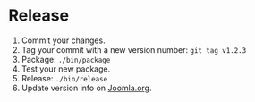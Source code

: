 # Release

1. Commit your changes.
1. Tag your commit with a new version number: `git tag v1.2.3`
1. Package: `./bin/package`
1. Test your new package.
1. Release: `./bin/release`
1. Update version info on
   [Joomla.org](https://extensions.joomla.org/extension/webwinkelkeur/).
